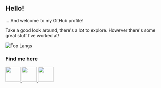 ## Hello!
... And welcome to my GitHub profile!

Take a good look around, there's a lot to explore. However there's some great stuff I've worked at!

![Top Langs](https://github-readme-stats.vercel.app/api/top-langs/?username=velddev&layout=compact&langs_count=10)

### Find me here
<span>
  <a href="https://twitter.com/velddev">
    <img src="https://cdn.miki.bot/github/velddev/twitter.png" width="48"></img>
  </a>

  <a href="https://medium.com/@velddev">
    <img src="https://cdn.miki.bot/github/velddev/medium.png" width="48"></img>
  </a>

  <a href="https://twitch.tv/velddev">
    <img src="https://cdn.miki.bot/github/velddev/twitch.png" width="48"></img>
  </a>
</span>
